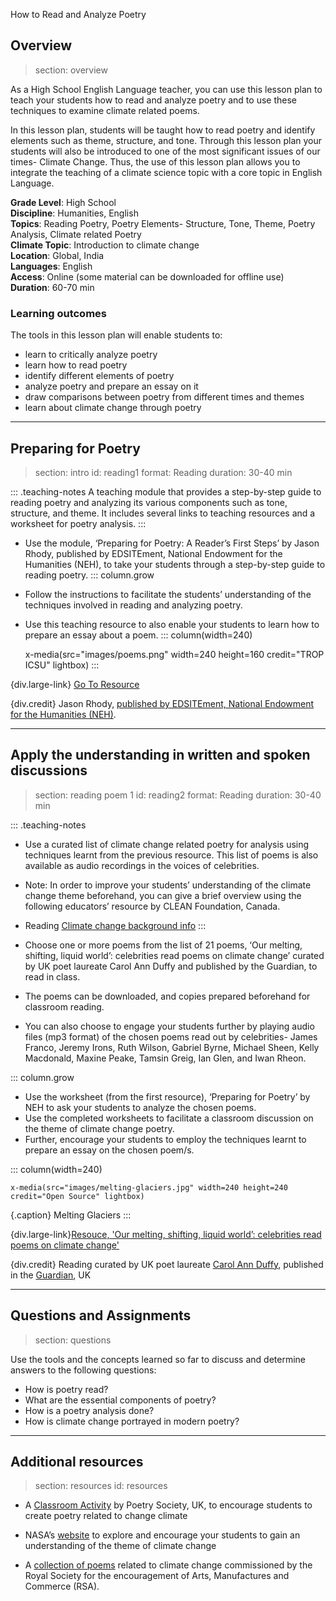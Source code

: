 ﻿ How to Read and Analyze Poetry

## Overview
> section: overview

As a High School English Language teacher, you can use this lesson plan to teach your students how to read and analyze poetry and to use these techniques to examine climate related poems.

In this lesson plan, students will be taught how to read poetry and identify elements such as theme, structure, and tone. Through this lesson plan your students will also be introduced to one of the most significant issues of our times- Climate Change.
Thus, the use of this lesson plan allows you to integrate the teaching of a climate science topic with a core topic in English Language.

__Grade Level__: High School     
__Discipline__:  Humanities, English       
__Topics__: Reading Poetry, Poetry Elements- Structure, Tone, Theme, Poetry Analysis, Climate related Poetry  
__Climate Topic__: Introduction to climate change  
__Location__: Global, India    
__Languages__: English    
__Access__: Online (some material can be downloaded for offline use)   
__Duration__: 60-70 min  

### Learning outcomes

The tools in this lesson plan will enable students to:

* learn to critically analyze poetry
* learn how to read poetry
* identify different elements of poetry
* analyze poetry and prepare an essay on it
* draw comparisons between poetry from different times and themes
* learn about climate change through poetry

---

## Preparing for Poetry
> section: intro
> id: reading1
> format: Reading
> duration: 30-40 min

::: .teaching-notes
A teaching module that provides a step-by-step guide to reading poetry and analyzing its various components such as tone, structure, and theme. It includes several links to teaching resources and a worksheet for poetry analysis.
:::

* Use the module, ‘Preparing for Poetry: A Reader’s First Steps’ by Jason Rhody, published by EDSITEment, National Endowment for the Humanities (NEH), to take your students through a step-by-step guide to reading poetry.
::: column.grow
* Follow the instructions to facilitate the students’ understanding of the techniques involved in reading and analyzing poetry.
* Use this teaching resource to also enable your students to learn how to prepare an essay about a poem.
::: column(width=240)

    x-media(src="images/poems.png" width=240 height=160 credit="TROP ICSU" lightbox)
:::


{div.large-link} [Go To Resource](https://edsitement.neh.gov/lesson-plans/preparing-poetry-readers-first-steps)

{div.credit}  Jason Rhody, [published by EDSITEment, National Endowment for the Humanities (NEH)](https://edsitement.neh.gov/).

---

## Apply the understanding in written and spoken discussions
> section: reading poem 1
> id: reading2
> format: Reading
> duration: 30-40 min

::: .teaching-notes

* Use a curated list of climate change related poetry for analysis using techniques learnt from the previous resource. This list of poems is also available as audio recordings in the voices of celebrities.
* Note: In order to improve your students’ understanding of the climate change theme beforehand, you can give a brief overview using the following educators’ resource by CLEAN Foundation, Canada.
* Reading [Climate change background info](https://clean.ns.ca/programs/youth-engagement/talking-climate-change-with-kids/climate-change-background-info/parler-des-changements-climatiques-avec-les-enfants/)
:::

* Choose one or more poems from the list of 21 poems, ‘Our melting, shifting, liquid world’: celebrities read poems on climate change’ curated by UK poet laureate Carol Ann Duffy and published by the Guardian, to read in class.
* The poems can be downloaded, and copies prepared beforehand for classroom reading.
* You can also choose to engage your students further by playing audio files (mp3 format) of the chosen poems read out by celebrities- James Franco, Jeremy Irons, Ruth Wilson, Gabriel Byrne, Michael Sheen, Kelly Macdonald, Maxine Peake, Tamsin Greig, Ian Glen, and Iwan Rheon.


::: column.grow
* Use the worksheet (from the first resource), ‘Preparing for Poetry’ by NEH to ask your students to analyze the chosen poems.
* Use the completed worksheets to facilitate a classroom discussion on the theme of climate change poetry.
* Further, encourage your students to employ the techniques learnt to prepare an essay on the chosen poem/s.

::: column(width=240)

    x-media(src="images/melting-glaciers.jpg" width=240 height=240 credit="Open Source" lightbox)

{.caption} Melting Glaciers
:::


{div.large-link}[Resouce, 'Our melting, shifting, liquid world’: celebrities read poems on climate change'](https://www.theguardian.com/environment/ng-interactive/2015/nov/20/our-melting-shifting-liquid-world-celebrities-read-poems-on-climate-change)

{div.credit} Reading curated by UK poet laureate [Carol Ann Duffy](https://www.poetryfoundation.org/poets/carol-ann-duffy), published in the [Guardian](https://www.theguardian.com/international), UK

---


## Questions and Assignments

> section: questions

Use the tools and the concepts learned so far to discuss and determine answers to the following questions:
* How is poetry read?
* What are the essential components of poetry?
* How is a poetry analysis done?
* How is climate change portrayed in modern poetry?

---

## Additional resources
> section: resources
> id: resources

* A [Classroom Activity](http://poetryclass.poetrysociety.org.uk/wp-content/uploads/2015/09/Tackling-climate-change-Karen-McCarthy-Woolf.pdf) by Poetry Society, UK, to encourage students to create poetry related to change climate

* NASA’s [website](https://climate.nasa.gov/) to explore and encourage your students to gain an understanding of the theme of climate change

* A [collection of poems](https://www.thersa.org/globalassets/pdfs/events/climate-change-poetry-anthology.pdf) related to climate change commissioned by the Royal Society for the encouragement of Arts, Manufactures and Commerce (RSA).
